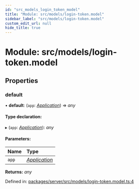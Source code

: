 ```yaml
---
id: "src_models_login_token_model"
title: "Module: src/models/login-token.model"
sidebar_label: "src/models/login-token.model"
custom_edit_url: null
hide_title: true
---
```


# Module: src/models/login-token.model

## Properties

### default

• **default**: (`app`: [*Application*](src_declarations.md#application)) => *any*

#### Type declaration:

▸ (`app`: [*Application*](src_declarations.md#application)): *any*

#### Parameters:

Name | Type |
:------ | :------ |
`app` | [*Application*](src_declarations.md#application) |

**Returns:** *any*

Defined in: [packages/server/src/models/login-token.model.ts:4](https://github.com/xr3ngine/xr3ngine/blob/66a84a950/packages/server/src/models/login-token.model.ts#L4)
